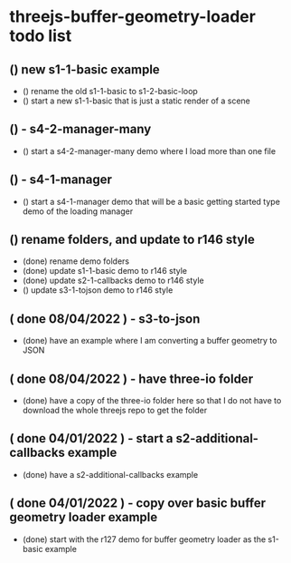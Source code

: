 # threejs-buffer-geometry-loader todo list

## () new s1-1-basic example
* () rename the old s1-1-basic to s1-2-basic-loop
* () start a new s1-1-basic that is just a static render of a scene


## () - s4-2-manager-many
* () start a s4-2-manager-many demo where I load more than one file

## () - s4-1-manager
* () start a s4-1-manager demo that will be a basic getting started type demo of the loading manager

## () rename folders, and update to r146 style
* (done) rename demo folders
* (done) update s1-1-basic demo to r146 style
* (done) update s2-1-callbacks demo to r146 style
* () update s3-1-tojson demo to r146 style

## ( done 08/04/2022 ) - s3-to-json
* (done) have an example where I am converting a buffer geometry to JSON

## ( done 08/04/2022 ) - have three-io folder
* (done) have a copy of the three-io folder here so that I do not have to download the whole threejs repo to get the folder

## ( done 04/01/2022 ) - start a s2-additional-callbacks example
* (done) have a s2-additional-callbacks example

## ( done 04/01/2022 ) - copy over basic buffer geometry loader example
* (done) start with the r127 demo for buffer geometry loader as the s1-basic example
